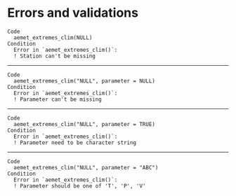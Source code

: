 # Errors and validations

    Code
      aemet_extremes_clim(NULL)
    Condition
      Error in `aemet_extremes_clim()`:
      ! Station can't be missing

---

    Code
      aemet_extremes_clim("NULL", parameter = NULL)
    Condition
      Error in `aemet_extremes_clim()`:
      ! Parameter can't be missing

---

    Code
      aemet_extremes_clim("NULL", parameter = TRUE)
    Condition
      Error in `aemet_extremes_clim()`:
      ! Parameter need to be character string

---

    Code
      aemet_extremes_clim("NULL", parameter = "ABC")
    Condition
      Error in `aemet_extremes_clim()`:
      ! Parameter should be one of 'T', 'P', 'V'

